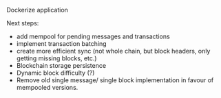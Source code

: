 Dockerize application

Next steps:
- add mempool for pending messages and transactions
- implement transaction batching
- create more efficient sync (not whole chain, but block headers, only getting missing blocks, etc.)
- Blockchain storage persistence
- Dynamic block difficulty (?)
- Remove old single message/ single block implementation in favour of mempooled versions.
